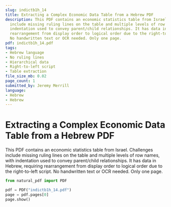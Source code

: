 ```yaml
---
slug: indictb1h_14
title: Extracting a Complex Economic Data Table from a Hebrew PDF
description: This PDF contains an economic statistics table from Israel. Challenges
  include missing ruling lines on the table and multiple levels of row names, with
  indentation used to convey parent/child relationships. It has data in Hebrew, requiring
  rearrangement from display order to logical order due to the right-to-left script.
  No handwritten text or OCR needed. Only one page.
pdf: indictb1h_14.pdf
tags:
- Hebrew language
- No ruling lines
- Hierarchical data
- Right-to-left script
- Table extraction
file_size_mb: 0.02
page_count: 1
submitted_by: Jeremy Merrill
language:
- Hebrew
- Hebrew
---
```

# Extracting a Complex Economic Data Table from a Hebrew PDF

This PDF contains an economic statistics table from Israel. Challenges include missing ruling lines on the table and multiple levels of row names, with indentation used to convey parent/child relationships. It has data in Hebrew, requiring rearrangement from display order to logical order due to the right-to-left script. No handwritten text or OCR needed. Only one page.

```python
from natural_pdf import PDF

pdf = PDF("indictb1h_14.pdf")
page = pdf.pages[0]
page.show()
```